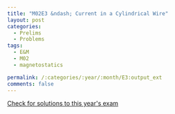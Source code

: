 ```yaml
---
title: "M02E3 &ndash; Current in a Cylindrical Wire"
layout: post
categories:
  - Prelims
  - Problems
tags:
  - E&M
  - M02
  - magnetostatics

permalink: /:categories/:year/:month/E3:output_ext
comments: false
---
```

<object data="2002M3E.pdf" type="application/pdf" width="100%" height="500"></object>
<div class="message"><a href='https://princetonprelim.com/prelim/9/'>Check for solutions to this year's exam</a></div>